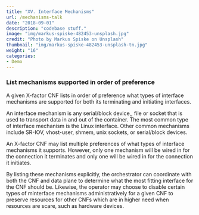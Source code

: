 ```yaml
---
title: "XV. Interface Mechanisms"
url: /mechanisms-talk
date: "2018-09-01"
description: "codebase stuff."
image: "img/markus-spiske-482453-unsplash.jpg"
credit: "Photo by Markus Spiske on Unsplash"
thumbnail: "img/markus-spiske-482453-unsplash-tn.jpg"
weight: "16"
categories:
- Demo
---
```

### List mechanisms supported in order of preference

A given X-factor CNF lists in order of preference what types of interface mechanisms are supported for both its terminating and initiating interfaces. 

An interface mechanism is any serial/block device,, file or socket that is used to transport data in and out of the container. The most common type of interface mechanism is the Linux interface. Other common mechanisms include SR-IOV, vhost-user, shmem, unix sockets, or serial/block devices.

An X-factor CNF may list multiple preferences of what types of interface mechanisms it supports. However, only one mechanism will be wired in for the connection it terminates and only one will be wired in for the connection it initiates.

By listing these mechanisms explicitly, the orchestrator can coordinate with both the CNF and data plane to determine what the most fitting interface for the CNF should be. Likewise, the operator may choose to disable certain types of minterface mechanisms administratively for a given CNF to preserve resources for other CNFs which are in higher need when resources are scare, such as hardware devices.
